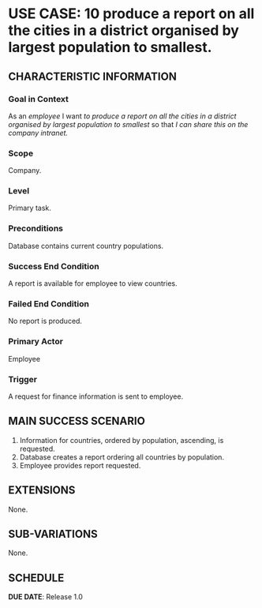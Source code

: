 # USE CASE: 10 produce a report on all the cities in a district organised by largest population to smallest.

## CHARACTERISTIC INFORMATION

### Goal in Context

As an *employee* I want *to produce a report on all the cities in a district organised by largest population to smallest* so that *I can share this on the company intranet.*

### Scope

Company.

### Level

Primary task.

### Preconditions

Database contains current country populations.

### Success End Condition

A report is available for employee to view countries.

### Failed End Condition

No report is produced.

### Primary Actor

Employee

### Trigger

A request for finance information is sent to employee.

## MAIN SUCCESS SCENARIO

1. Information for countries, ordered by population, ascending, is requested.
2. Database creates a report ordering all countries by population.
3. Employee provides report requested.

## EXTENSIONS

None.

## SUB-VARIATIONS

None.

## SCHEDULE

**DUE DATE**: Release 1.0